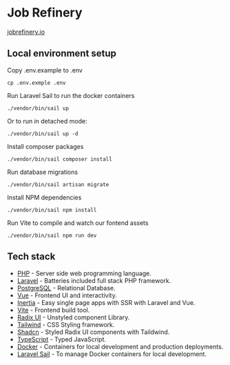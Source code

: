 # Job Refinery

[jobrefinery.io](https://jobrefinery.io)

## Local environment setup

Copy .env.example to .env

```
cp .env.exmple .env
```

Run Laravel Sail to run the docker containers

```
./vendor/bin/sail up
```

Or to run in detached mode:

```
./vendor/bin/sail up -d
```

Install composer packages

```
./vendor/bin/sail composer install
```

Run database migrations

```
./vendor/bin/sail artisan migrate
```

Install NPM dependencies

```
./vendor/bin/sail npm install
```

Run Vite to compile and watch our fontend assets

```
./vendor/bin/sail npm run dev
```

## Tech stack

-   [PHP](https://www.php.net/) - Server side web programming language.
-   [Laravel](https://laravel.com/) - Batteries included full stack PHP framework.
-   [PostgreSQL](https://www.postgresql.org/) - Relational Database.
-   [Vue](https://vuejs.org/) - Frontend UI and interactivity.
-   [Inertia](https://inertiajs.com/) - Easy single page apps with SSR with Laravel and Vue.
-   [Vite](https://vitejs.dev/) - Frontend build tool.
-   [Radix UI](https://www.radix-ui.com/) - Unstyled component Library.
-   [Tailwind](https://tailwindcss.com/) - CSS Styling framework.
-   [Shadcn](https://ui.shadcn.com/) - Styled Radix UI components with Taildwind.
-   [TypeScript](https://www.typescriptlang.org/) - Typed JavaScript.
-   [Docker](https://www.docker.com/) - Containers for local development and production deployments.
-   [Laravel Sail](https://laravel.com/docs/11.x/sail) - To manage Docker containers for local development.
